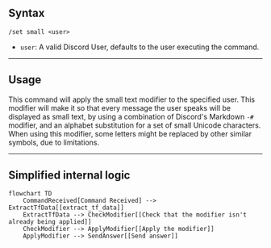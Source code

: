 ## Syntax
`/set small <user>`

- `user`: A valid Discord User, defaults to the user executing the command.

---

## Usage
This command will apply the small text modifier to the specified user. This modifier
will make it so that every message the user speaks will be displayed as small text,
by using a combination of Discord's Markdown `-#` modifier, and an alphabet
substitution for a set of small Unicode characters. When using this modifier, some
letters might be replaced by other similar symbols, due to limitations.

---

## Simplified internal logic
```mermaid
flowchart TD
    CommandReceived[Command Received] --> ExtractTfData[[extract_tf_data]]
    ExtractTfData --> CheckModifier[[Check that the modifier isn't already being applied]]
    CheckModifier --> ApplyModifier[[Apply the modifier]]
    ApplyModifier --> SendAnswer[[Send answer]]
```